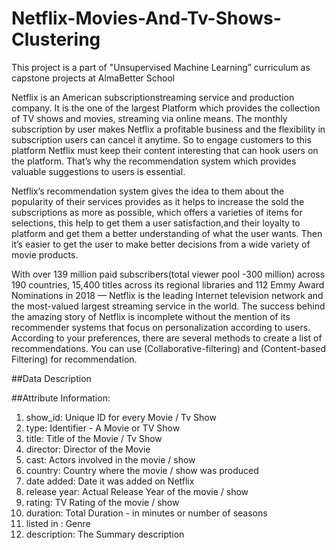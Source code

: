 # Netflix-Movies-And-Tv-Shows-Clustering
This project is a part of "Unsupervised Machine Learning” curriculum as capstone projects at AlmaBetter School 

Netflix is an American subscriptionstreaming service and production company. It is the one of the largest Platform which provides the collection of TV shows and movies, streaming via online means. The monthly subscription by user makes Netflix a profitable business and the flexibility in subscription users can cancel it anytime. So to engage customers to this platform Netflix must keep their content interesting that can hook users on the platform. That’s why the recommendation system which provides valuable suggestions to users is essential.

Netflix’s recommendation system gives the idea to them about the popularity of their services provides as it helps to increase the sold the subscriptions as more as possible, which offers a varieties of items for selections, this help to get them a user satisfaction,and their loyalty to platform and get them a better understanding of what the user wants.
Then it’s easier to get the user to make better decisions from a wide variety of movie products.

With over 139 million paid subscribers(total viewer pool -300 million) across 190 countries, 15,400 titles across its regional libraries and 112 Emmy Award Nominations in 2018 — Netflix is the leading Internet television network and the most-valued largest streaming service in the world. The success behind the amazing story of Netflix is incomplete without the mention of its recommender systems that focus on personalization according to users. According to your preferences, there are several methods to create a list of recommendations. You can use (Collaborative-filtering) and (Content-based Filtering) for recommendation.

##Data Description

##Attribute Information:

1.	show_id: Unique ID for every Movie / Tv Show
2.	type: Identifier - A Movie or TV Show
3.	title: Title of the Movie / Tv Show
4.	director: Director of the Movie
5.	cast: Actors involved in the movie / show
6.	country: Country where the movie / show was produced
7.	date added: Date it was added on Netflix
8.	release year: Actual Release Year of the movie / show
9.	rating: TV Rating of the movie / show
10.	duration: Total Duration - in minutes or number of seasons
11.	listed in : Genre
12.	description: The Summary description

